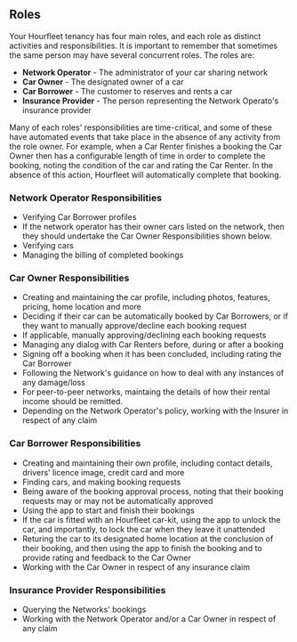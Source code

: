 ## Roles
Your Hourfleet tenancy has four main roles, and each role as distinct activities and responsibilities. It is important to remember that sometimes the same person may have several concurrent roles. The roles are:

- **Network Operator** - The administrator of your car sharing network
- **Car Owner** - The designated owner of a car
- **Car Borrower** - The customer to reserves and rents a car
- **Insurance Provider** - The person representing the Network Operato's insurance provider  

Many of each roles' responsibilities are time-critical, and some of these have automated events that take place in the absence of any activity from the role owner. For example, when a Car Renter finishes a booking the Car Owner then has a configurable length of time in order to complete the booking, noting the condition of the car and rating the Car Renter. In the absence of this action, Hourfleet will automatically complete that booking.  

### Network Operator Responsibilities  

- Verifying Car Borrower profiles  
- If the network operator has their owner cars listed on the network, then they should undertake the Car Owner Responsibilities shown below.  
- Verifying cars
- Managing the billing of completed bookings  

### Car Owner Responsibilities

- Creating and maintaining the car profile, including  photos, features, pricing, home location and more  
- Deciding if their car can be automatically booked by Car Borrowers, or if they want to manually approve/decline each booking request  
- If applicable, manually approving/declining each booking requests  
- Managing any dialog with Car Renters before, during or after a booking  
- Signing off a booking when it has been concluded, including rating the Car Borrower
- Following the Network's guidance on how to deal with any instances of any damage/loss 
- For peer-to-peer networks, maintaing the details of how their rental income should be remitted.  
- Depending on the Network Operator's policy, working with the Insurer in respect of any claim

### Car Borrower Responsibilities  

- Creating and maintaining their own profile, including contact details, drivers' licence image, credit card and more
- Finding cars, and making booking requests  
- Being aware of the booking approval process, noting that their booking requests may or may not be automatically approved
- Using the app to start and finish their bookings  
- If the car is fitted with an Hourfleet car-kit, using the app to unlock the car, and importantly, to lock the car when they leave it unattended  
- Returing the car to its designated home location at the conclusion of their booking, and then using the app to finish the booking and to provide rating and feedback to the Car Owner  
- Working with the Car Owner in respect of any insurance claim  

### Insurance Provider Responsibilities  

- Querying the Networks' bookings  
- Working with the Network Operator and/or a Car Owner in respect of any claim
